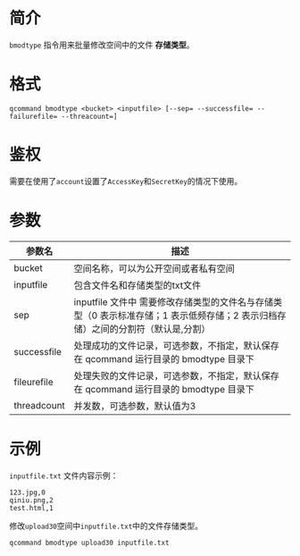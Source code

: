 # 简介

`bmodtype` 指令用来批量修改空间中的文件 **存储类型**。


# 格式
```
qcommand bmodtype <bucket> <inputfile> [--sep= --successfile= --failurefile= --threacount=]
```

# 鉴权

需要在使用了`account`设置了`AccessKey`和`SecretKey`的情况下使用。

# 参数

|参数名|描述|
|-----|-----|
|bucket|空间名称，可以为公开空间或者私有空间|
|inputfile| 包含文件名和存储类型的txt文件|
|sep|inputfile 文件中 需要修改存储类型的文件名与存储类型（0 表示标准存储；1 表示低频存储；2 表示归档存储）之间的分割符（默认是,分割）|
|successfile| 处理成功的文件记录，可选参数，不指定，默认保存在 qcommand 运行目录的 bmodtype 目录下|
|fileurefile| 处理失败的文件记录，可选参数，不指定，默认保存在 qcommand 运行目录的 bmodtype 目录下|
|threadcount| 并发数，可选参数，默认值为3|

# 示例

`inputfile.txt` 文件内容示例： 

```
123.jpg,0
qiniu.png,2
test.html,1
```

修改`upload30`空间中`inputfile.txt`中的文件存储类型。

```
qcommand bmodtype upload30 inputfile.txt
```


